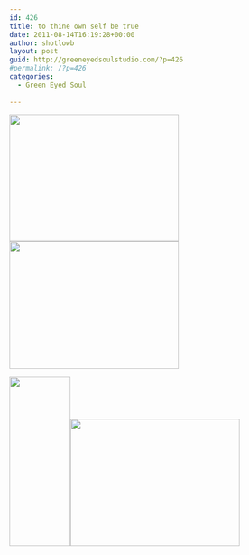 ```yaml
---
id: 426
title: to thine own self be true
date: 2011-08-14T16:19:28+00:00
author: shotlowb
layout: post
guid: http://greeneyedsoulstudio.com/?p=426
#permalink: /?p=426
categories:
  - Green Eyed Soul
  
---
```

[<img class="alignnone size-medium wp-image-427" title="OLYMPUS DIGITAL CAMERA" src="http://greeneyedsoulstudio.com/wp-content/uploads/2011/08/amoshieldbetrue-011-300x225.jpg" alt="" width="300" height="225" />](http://greeneyedsoulstudio.com/wp-content/uploads/2011/08/amoshieldbetrue-011.jpg)[<img class="alignnone size-medium wp-image-428" title="OLYMPUS DIGITAL CAMERA" src="http://greeneyedsoulstudio.com/wp-content/uploads/2011/08/amoshieldbetrue-013-300x225.jpg" alt="" width="300" height="225" />](http://greeneyedsoulstudio.com/wp-content/uploads/2011/08/amoshieldbetrue-013.jpg)

[<img class="alignnone size-medium wp-image-429" title="OLYMPUS DIGITAL CAMERA" src="http://greeneyedsoulstudio.com/wp-content/uploads/2011/08/amoshieldbetrue-015-108x300.jpg" alt="" width="108" height="300" />](http://greeneyedsoulstudio.com/wp-content/uploads/2011/08/amoshieldbetrue-015.jpg)[<img class="alignnone size-medium wp-image-430" title="OLYMPUS DIGITAL CAMERA" src="http://greeneyedsoulstudio.com/wp-content/uploads/2011/08/amoshieldbetrue-014-300x225.jpg" alt="" width="300" height="225" />](http://greeneyedsoulstudio.com/wp-content/uploads/2011/08/amoshieldbetrue-014.jpg)